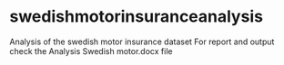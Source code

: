 # swedishmotorinsuranceanalysis
Analysis of the swedish motor insurance dataset
For report and output check the Analysis Swedish motor.docx file 

